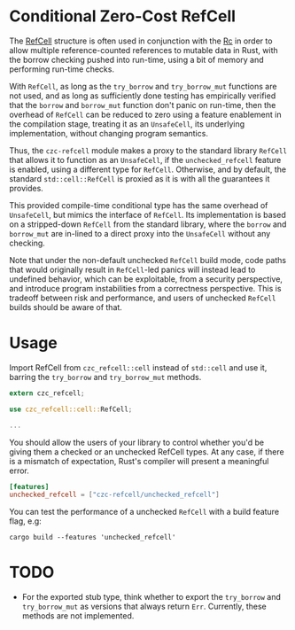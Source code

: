 # Conditional Zero-Cost RefCell

The [RefCell](https://doc.rust-lang.org/std/cell/struct.RefCell.html) structure is often used in conjunction with the [Rc](https://doc.rust-lang.org/std/rc/struct.Rc.html) in order to allow multiple reference-counted references to mutable data in Rust, with the borrow checking pushed into run-time, using a bit of memory and performing run-time checks.

With `RefCell`, as long as the `try_borrow` and `try_borrow_mut` functions are not used, and as long as sufficiently done testing has empirically verified that the `borrow` and `borrow_mut` function don't panic on run-time, then the overhead of `RefCell` can be reduced to zero using a feature enablement in the compilation stage, treating it as an `UnsafeCell`, its underlying implementation, without changing program semantics.

Thus, the `czc-refcell` module makes a proxy to the standard library `RefCell` that allows it to function as an `UnsafeCell`, if the `unchecked_refcell` feature is enabled, using a different type for `RefCell`. Otherwise, and by default, the standard `std::cell::RefCell` is proxied as it is with all the guarantees it provides.

This provided compile-time conditional type has the same overhead of `UnsafeCell`, but mimics the interface of `RefCell`. Its implementation is based on a stripped-down `RefCell` from the standard library, where the `borrow` and `borrow_mut` are in-lined to a direct proxy into the `UnsafeCell` without any checking.

Note that under the non-default unchecked `RefCell` build mode, code paths that would originally result in `RefCell`-led panics will instead lead to undefined behavior, which can be exploitable, from a security perspective, and introduce program instabilities from a correctness perspective. This is tradeoff between risk and performance, and users of unchecked `RefCell` builds should be aware of that.

# Usage

Import RefCell from `czc_refcell::cell` instead of `std::cell` and use it, barring the `try_borrow` and `try_borrow_mut` methods.

```rust
extern czc_refcell;

use czc_refcell::cell::RefCell;

...
```

You should allow the users of your library to control whether you'd be giving them a checked or an unchecked RefCell types. At any case, if there is a mismatch of expectation, Rust's compiler will present a meaningful error.

```toml
[features]
unchecked_refcell = ["czc-refcell/unchecked_refcell"]
```

You can test the performance of a unchecked `RefCell` with a build feature flag, e.g:

```shell
cargo build --features 'unchecked_refcell'
```

# TODO

* For the exported stub type, think whether to export the `try_borrow` and `try_borrow_mut` as versions that always return `Err`. Currently, these methods are not implemented.
